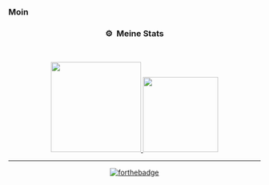 ### Moin


### <p align="center">⚙️ &nbsp;Meine Stats</p>
<br>
<p align="center">
<a href="https://github.com/30jannik06">
  <img height="180em" src="https://github-readme-stats-eight-theta.vercel.app/api?username=30jannik06&show_icons=true&theme=react&include_all_commits=true&locale=de"/>
  <img height="150em" src="https://github-readme-stats-eight-theta.vercel.app/api/top-langs/?username=30jannik06&layout=compact&langs_count=8&theme=react&locale=de"/>
</a>
  
</p>

-----
<!--
### <p align="center">👀 &nbsp;Besucher Count</p>
<br>
<p align="center">
  <img src="https://profile-counter.glitch.me/30jannik06/count.svg" />
</p>
-->

<p align="center">
  <a href="http://forthebadge.com/"><img src="https://forthebadge.com/images/badges/fuck-it-ship-it.svg" alt="forthebadge"/></a>
</p>
